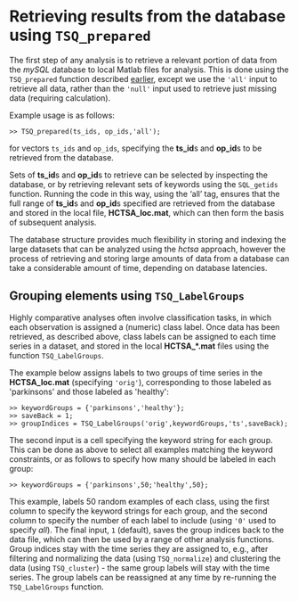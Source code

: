 # Retrieving results from the database using `TSQ_prepared`

The first step of any analysis is to retrieve a relevant portion of data from the *mySQL* database to local Matlab files for analysis.
This is done using the `TSQ_prepared` function described [earlier](retrieving_to_compute.md), except we use the `'all'` input to retrieve all data, rather than the `'null'` input used to retrieve just missing data (requiring calculation).

Example usage is as follows:

    >> TSQ_prepared(ts_ids, op_ids,'all');

for vectors `ts_ids` and `op_ids`, specifying the **ts\_id**s and **op\_id**s to be retrieved from the database.

Sets of **ts_id**s and **op_id**s to retrieve can be selected by inspecting the database, or by retrieving relevant sets of keywords using the `SQL_getids` function.
Running the code in this way, using the ‘all’ tag, ensures that the full range of **ts\_id**s and **op\_id**s specified are retrieved from the database and stored in the local file, **HCTSA_loc.mat**, which can then form the basis of subsequent analysis.

The database structure provides much flexibility in storing and indexing the large datasets that can be analyzed using the *hctsa* approach, however the process of retrieving and storing large amounts of data from a database can take a considerable amount of time, depending on database latencies.

## Grouping elements using `TSQ_LabelGroups`
<!--{#sec:grouping_variables}-->

Highly comparative analyses often involve classification tasks, in which each observation is assigned a (numeric) class label.
Once data has been retrieved, as described above, class labels can be assigned to each time series in a dataset, and stored in the local **HCTSA_*.mat** files using the function `TSQ_LabelGroups`.

The example below assigns labels to two groups of time series in the **HCTSA_loc.mat** (specifying `'orig'`), corresponding to those labeled as 'parkinsons' and those labeled as 'healthy':

    >> keywordGroups = {'parkinsons','healthy'};
    >> saveBack = 1;
    >> groupIndices = TSQ_LabelGroups('orig',keywordGroups,'ts',saveBack);

The second input is a cell specifying the keyword string for each group.
This can be done as above to select all examples matching the keyword constraints, or as follows to specify how many should be labeled in each group:

    >> keywordGroups = {'parkinsons',50;'healthy',50};

This example, labels 50 random examples of each class, using the first column to specify the keyword strings for each group, and the second column to specify the number of each label to include (using `'0'` used to specify *all*).
The final input, `1` (default), saves the group indices back to the data file, which can then be used by a range of other analysis functions.
Group indices stay with the time series they are assigned to, e.g., after filtering and normalizing the data (using `TSQ_normalize`) and clustering the data (using `TSQ_cluster`) - the same group labels will stay with the time series.
The group labels can be reassigned at any time by re-running the `TSQ_LabelGroups` function.